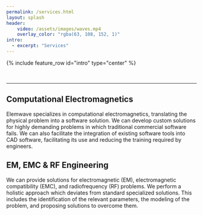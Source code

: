 ```yaml
---
permalink: /services.html
layout: splash
header:  
    video: /assets/images/waves.mp4
    overlay_color: "rgba(63, 108, 152, 1)"
intro:
  - excerpt: "Services"
---
```


{% include feature_row id="intro" type="center" %}

<link rel="stylesheet" href="./assets/services.css">

<div class="img-container"></div>
<br>
<div class="container-center">
</div>
<hr>
<div>
  <h2> Computational Electromagnetics </h2>
  <p> Elemwave specializes in computational electromagnetics, translating the physical problem into a software solution. We can develop custom solutions for highly demanding problems in which traditional commercial software fails. We can also facilitate the integration of existing software tools into CAD software, facilitating its use and reducing the training required by engineers. </p>
  <h2> EM, EMC & RF Engineering </h2>
  <p> We can provide solutions for electromagnetic (EM), electromagnetic compatibility (EMC), and radiofrequency (RF) problems. We perform a holistic approach which deviates from standard specialized solutions. This includes the identification of the relevant parameters, the modeling of the problem, and proposing solutions to overcome them.</p>
</div>